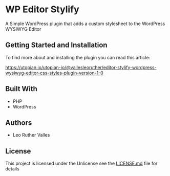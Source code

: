 # WP Editor Stylify

A Simple WordPress plugin that adds a custom stylesheet to the WordPress WYSIWYG Editor

## Getting Started and Installation

To find more about and installing the plugin you can read this article:

https://utopian.io/utopian-io/@vallesleoruther/editor-stylify-wordpress-wysiwyg-editor-css-styles-plugin-version-1-0

## Built With

* PHP
* WordPress

## Authors

* Leo Ruther Valles

## License

This project is licensed under the Unlicense see the [LICENSE.md](LICENSE) file for details
